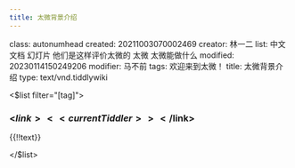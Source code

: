 ```yaml
---
title: 太微背景介绍
---
```


class: autonumhead
created: 20211003070002469
creator: 林一二
list: 中文文档 幻灯片 他们是这样评价太微的 太微 太微能做什么
modified: 20230114150249206
modifier: 马不前
tags: 欢迎来到太微！
title: 太微背景介绍
type: text/vnd.tiddlywiki

<$list filter="[tag<currentTiddler>]">

### <$link><<currentTiddler>></$link>

 {{!!text}}

</$list>
